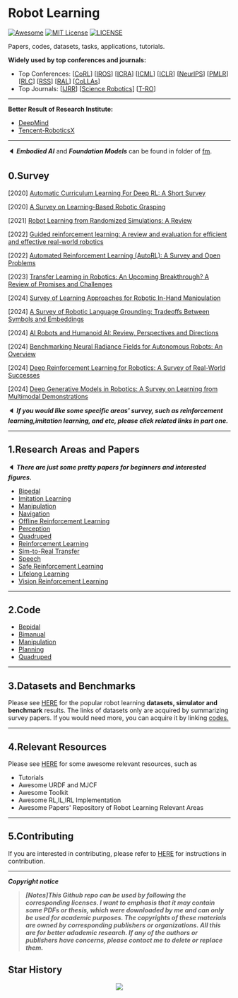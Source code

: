 # Robot Learning
[![Awesome](https://awesome.re/badge.svg)](https://awesome.re) [![MIT License](https://img.shields.io/badge/license-MIT-green.svg)](https://opensource.org/licenses/MIT) [![LICENSE](https://img.shields.io/badge/license-Anti%20996-blue.svg)](https://github.com/996icu/996.ICU/blob/master/LICENSE)

Papers, codes, datasets, tasks, applications, tutorials.

**Widely used by top conferences and journals:**

- Top Conferences: [[CoRL](https://www.corl.org/)] [[IROS](https://ieee-iros.org/)] [[ICRA](https://www.ieee-ras.org/conferences-workshops/fully-sponsored/icra)] [[ICML](https://icml.cc/)] [[ICLR](https://iclr.cc/)]  [[NeurlPS](https://nips.cc/)]  [[PMLR](https://proceedings.mlr.press/)] [[RLC](https://rl-conference.cc/)] [[RSS](https://roboticsconference.org/)] [[RAL](https://www.ieee-ras.org/publications/ra-l)] [[CoLLAs](https://lifelong-ml.cc/)]
- Top Journals: [[IJRR](https://journals.sagepub.com/home/ijr)] [[Science Robotics](https://www.science.org/journal/scirobotics)] [[T-RO](https://www.ieee-ras.org/publications/t-ro)]

---

**Better Result of Research Institute:**

- [DeepMind](https://github.com/Evan-wyl/Robot-Learning/blob/master/papers/institution/deepmind.md)
- [Tencent-RoboticsX](https://github.com/Evan-wyl/Robot-Learning/blob/master/papers/institution/tencent.md)

---

:speaker: ***Embodied AI*** and ***Foundation Models*** can be found in folder of [fm](https://github.com/Evan-wyl/Robot-Learning/tree/master/fm).



## 0.Survey

[2020] [Automatic Curriculum Learning For Deep RL: A Short Survey](https://arxiv.org/abs/2003.04664)

[2020] [A Survey on Learning-Based Robotic Grasping](https://d-nb.info/122422468X/34)

[2021] [Robot Learning from Randomized Simulations: A Review](https://arxiv.org/abs/2111.00956)

[2022] [Guided reinforcement learning: A review and evaluation for efficient and effective real-world robotics](https://ieeexplore.ieee.org/stamp/stamp.jsp?arnumber=9926159)

[2022] [Automated Reinforcement Learning (AutoRL): A Survey and Open Problems](https://arxiv.org/abs/2201.03916)

[2023] [Transfer Learning in Robotics: An Upcoming Breakthrough? A Review of Promises and Challenges](https://arxiv.org/abs/2311.18044)

[2024] [Survey of Learning Approaches for Robotic In-Hand Manipulation](https://arxiv.org/abs/2401.07915)

[2024] [A Survey of Robotic Language Grounding: Tradeoffs Between Symbols and Embeddings](https://arxiv.org/abs/2405.13245)

[2024] [AI Robots and Humanoid AI: Review, Perspectives and Directions](https://arxiv.org/abs/2405.15775)

[2024] [Benchmarking Neural Radiance Fields for Autonomous Robots: An Overview](https://arxiv.org/abs/2405.05526)

[2024] [Deep Reinforcement Learning for Robotics: A Survey of Real-World Successes](https://www.arxiv.org/abs/2408.03539)

[2024] [Deep Generative Models in Robotics: A Survey on Learning from Multimodal Demonstrations](https://arxiv.org/abs/2408.04380)

:speaker: ***If you would like some specific areas' survey, such as reinforcement learning,imitation learning, and etc, please click related links in part one.***

---

## 1.Research Areas and Papers

:speaker: ***There are just some pretty papers for beginners and interested figures.***

- [Bipedal](https://github.com/Evan-wyl/Robot-Learning/tree/master/papers/bipedal)
- [Imitation Learning](https://github.com/Evan-wyl/Robot-Learning/blob/master/papers/IL.md)
- [Manipulation](https://github.com/Evan-wyl/Robot-Learning/tree/master/papers/manipulation)
- [Navigation](https://github.com/Evan-wyl/Robot-Learning/tree/master/papers/navigation.md)
- [Offline Reinforcement Learning](https://github.com/Evan-wyl/Robot-Learning/blob/master/papers/offline-rl.md)
- [Perception](https://github.com/Evan-wyl/Robot-Learning/blob/master/papers/perception)
- [Quadruped](https://github.com/Evan-wyl/Robot-Learning/blob/master/papers/quadruped.md)
- [Reinforcement Learning](https://github.com/Evan-wyl/Robot-Learning/blob/master/papers/rl)
- [Sim-to-Real Transfer](https://github.com/Evan-wyl/Robot-Learning/blob/master/papers/sim-2-real.md)
- [Speech](https://github.com/Evan-wyl/Robot-Learning/blob/master/papers/speech.md)
- [Safe Reinforcement Learning](https://github.com/Evan-wyl/Robot-Learning/blob/master/papers/Safe-RL.md)
- [Lifelong Learning](https://github.com/Evan-wyl/Robot-Learning/blob/master/papers/lifelong-learning.md)
- [Vision Reinforcement Learning](https://github.com/Evan-wyl/Robot-Learning/blob/master/papers/Vision-RL.md)

---

## 2.Code

- [Bepidal](https://github.com/Evan-wyl/Robot-Learning/blob/master/codes/bepidal.md)
- [Bimanual](https://github.com/Evan-wyl/Robot-Learning/blob/master/codes/bimanual.md)
- [Manipulation](https://github.com/Evan-wyl/Robot-Learning/tree/master/codes/manipulation)
- [Planning](https://github.com/Evan-wyl/Robot-Learning/blob/master/codes/planning.md)
- [Quadruped](https://github.com/Evan-wyl/Robot-Learning/tree/master/codes/quadruped)

---

## 3.Datasets and Benchmarks

Please see [HERE](https://github.com/Evan-wyl/Robot-Learning/tree/master/data) for the popular robot learning **datasets, simulator and benchmark** results. The links of datasets only are acquired by summarizing survey papers. If you would need more, you can acquire it by linking [codes.](https://github.com/Evan-wyl/Robot-Learning/tree/master/codes)  

---

## 4.Relevant Resources

Please see [HERE](https://github.com/Evan-wyl/Robot-Learning/blob/master/resources.md) for some awesome relevant resources, such as

- Tutorials
- Awesome URDF and MJCF
- Awesome Toolkit
- Awesome RL,IL,IRL Implementation
- Awesome Papers' Repository of Robot Learning Relevant Areas

---

## 5.Contributing

If you are interested in contributing, please refer to [HERE](https://github.com/Evan-wyl/Robot-Learning/blob/master/CONTRIBUTING.md) for instructions in contribution.

------

***Copyright notice***

> ***[Notes]This Github repo can be used by following the corresponding licenses. I want to emphasis that it may contain some PDFs or thesis, which were downloaded by me and can only be used for academic purposes. The copyrights of these materials are owned by corresponding publishers or organizations. All this are for better adademic research. If any of the authors or publishers have concerns, please contact me to delete or replace them.***

## Star History

<div align="center">
  <img src="https://api.star-history.com/svg?repos=Evan-wyl/Robot-Learning&type=Date)](https://star-history.com/#Evan-wyl/Robot-Learning&Date" />
</div>
